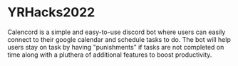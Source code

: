 # YRHacks2022
Calencord is a simple and easy-to-use discord bot where users can easily connect to their google calendar and schedule tasks to do. The bot will help users stay on task by having "punishments" if tasks are not completed on time along with a pluthera of additional features to boost productivity.
